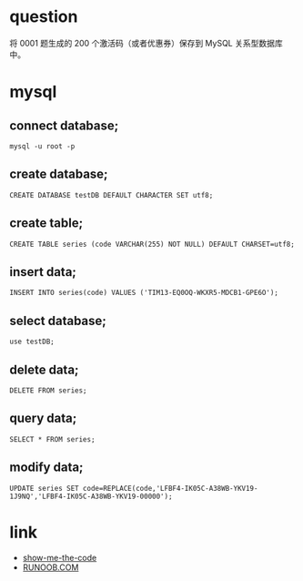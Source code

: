 # question
将 0001 题生成的 200 个激活码（或者优惠券）保存到 MySQL 关系型数据库中。

# mysql 

## connect database;
```
mysql -u root -p
```
## create database;
```
CREATE DATABASE testDB DEFAULT CHARACTER SET utf8;
```

## create table;
```
CREATE TABLE series (code VARCHAR(255) NOT NULL) DEFAULT CHARSET=utf8;
```

## insert data;
```
INSERT INTO series(code) VALUES ('TIM13-EQ0OQ-WKXR5-MDCB1-GPE6O');
```

## select database;
```
use testDB;
```

## delete data;
```
DELETE FROM series;
```

## query data;
```
SELECT * FROM series;
```

## modify data;
```
UPDATE series SET code=REPLACE(code,'LFBF4-IK05C-A38WB-YKV19-1J9NQ','LFBF4-IK05C-A38WB-YKV19-00000');
```


# link
- [show-me-the-code](https://github.com/Yixiaohan/show-me-the-code)  
- [RUNOOB.COM](http://www.runoob.com/mysql/mysql-tutorial.html)

